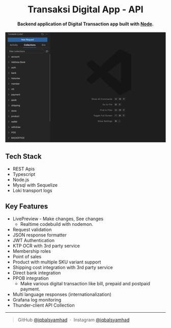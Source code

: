 <h1 align="center">
  <br>
  Transaksi Digital App - API
  <br>
</h1>

<h4 align="center">Backend application of Digital Transaction app built with <a href="https://nodejs.org/en" target="_blank">Node</a>.</h4>

![screenshot](https://raw.githubusercontent.com/iqbalsyamhad/transaksi-digital-api/master/api-collection.png)

## Tech Stack

* REST Apis
* Typescript
* Node.js
* Mysql with Sequelize
* Loki transport logs
  
## Key Features

* LivePreview - Make changes, See changes
  - Realtime codebuild with nodemon.
* Request validation
* JSON response formatter
* JWT Authentication
* KTP OCR with 3rd party service
* Membership roles
* Point of sales
* Product with multiple SKU variant support
* Shipping cost integration with 3rd party service
* Direct bank integration
* PPOB integration
  - Make various digital transaction like bill, prepaid and postpaid payment.
* Multi language responses (internationalization)
* Grafana log monitoring
* Thunder-client API Collection

---

> GitHub [@iqbalsyamhad](https://github.com/iqbalsyamhad) &nbsp;&middot;&nbsp;
> Instagram [@iqbalsyamhad](https://www.instagram.com/iqbalsyamhad)